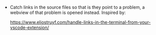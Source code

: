 - Catch links in the source files so that is they point to a problem,
  a webview of that problem is opened instead. Inspired by:

    https://www.eliostruyf.com/handle-links-in-the-terminal-from-your-vscode-extension/
